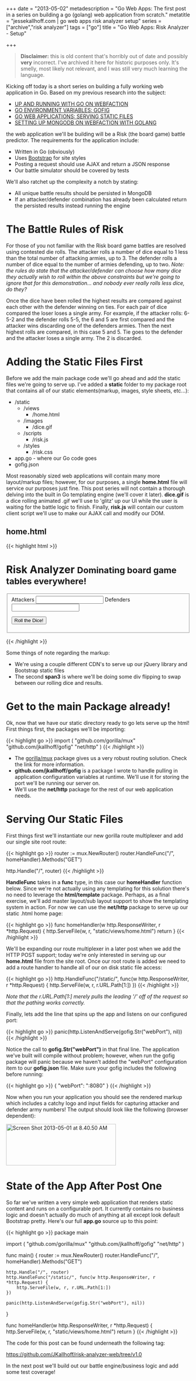 +++
date = "2013-05-02"
metadescription = "Go Web Apps: The first post in a series on building a go (golang) web application from scratch."
metatitle = "jessekallhoff.com | go web apps risk analyzer setup"
series = ["archive","risk analyzer"]
tags = ["go"]
title = "Go Web Apps: Risk Analyzer - Setup"

+++

> **Disclaimer:** this is old content that's horribly out of date and possibly **very** incorrect. I've archived it here for historic purposes only. It's smelly, most likely not relevant, and I was still very much learning the language.

Kicking off today is a short series on building a fully working web application in Go. <!--more-->Based on my previous research into the subject:

*   [UP AND RUNNING WITH GO ON WEBFACTION][1]
*   [GO ENVIRONMENT VARIABLES: GOFIG][2]
*   [GO WEB APPLICATIONS: SERVING STATIC FILES][3]
*   [SETTING UP MONGODB ON WEBFACTION WITH GOLANG][4]

the web application we'll be building will be a Risk (the board game) battle predictor. The requirements for the application include:

*   Written in Go (obviously)
*   Uses [Bootstrap][5] for site styles
*   Posting a request should use AJAX and return a JSON response
*   Our battle simulator should be covered by tests 

We'll also ratchet up the complexity a notch by stating:

*   All unique battle results should be persisted in MongoDB 
*   If an attacker/defender combination has already been calculated return the persisted results instead running the engine

# The Battle Rules of Risk

For those of you not familiar with the Risk board game battles are resolved using contested die rolls. The attacker rolls a number of dice equal to 1 less than the total number of attacking armies, up to 3. The defender rolls a number of dice equal to the number of armies defending, up to two. *Note: the rules do state that the attacker/defender can choose how many dice they actually wish to roll within the above constraints but we're going to ignore that for this demonstration... and nobody ever really rolls less dice, do they?*

Once the dice have been rolled the highest results are compared against each other with the defender winning on ties. For each pair of dice compared the loser loses a single army. For example, if the attacker rolls: 6-5-2 and the defender rolls 5-5, the 6 and 5 are first compared and the attacker wins discarding one of the defenders armies. Then the next highest rolls are compared, in this case 5 and 5. Tie goes to the defender and the attacker loses a single army. The 2 is discarded.

# Adding the Static Files First

Before we add the main package code we'll go ahead and add the static files we're going to serve up. I've added a **static** folder to my package root that contains all of our static elements(markup, images, style sheets, etc...):

*   /static 
    *   /views 
        *   /home.html
    *   /images 
        *   /dice.gif
    *   /scripts 
        *   /risk.js
    *   /styles 
        *   /risk.css
*   app.go - where our Go code goes
*   gofig.json

Most reasonably sized web applications will contain many more layout/markup files; however, for our purposes, a single **home.html** file will service our purposes just fine. This post series will not contain a thorough delving into the built in Go templating engine (we'll cover it later). **dice.gif** is a dice rolling animated .gif we'll use to 'glitz' up our UI while the user is waiting for the battle logic to finish. Finally, **risk.js** will contain our custom client script we'll use to make our AJAX call and modify our DOM.

## home.html
{{< highlight html >}}
<!DOCTYPE html>
<html>
    <head>
        <title>Risk Dominator</title>
        <link href="http://netdna.bootstrapcdn.com/twitter-bootstrap/2.3.1/css/bootstrap-combined.min.css" rel="stylesheet" />
        <link href="../styles/risk.css" rel="stylesheet" />
    </head>
    <body>
        <div class="container">
            <div class="row">
                <div class="page-header">
                  <h1>Risk Analyzer <small>Dominating board game tables everywhere!</small></h1>
                </div>
            </div>
            <div class="row">
                <div class="span3">
                    <form>
                        <fieldset>
                            <label for="attackingArmies">Attackers</label>
                            <input type="text" id="attackingArmies" />
                            <label for="defendingArmies">Defenders</label>
                            <input type="text" id="defendingArmies" />
                            <p>
                                <input type="submit" class="btn btn-primary btn-large" value="Roll the Dice!" />
                            </p>
                        </fieldset>
                    </form>
                </div>
                <div class="span3 well" style="display:none">
                    <div id="loadingAnimation">
                        <img src="../images/dice.gif" alt="rolling dice" />
                    </div>
                    <div id="result">
                        <h2>Result: <span id="percentage">100%</span></h2>
                    </div>
                </div>
            </div>
        </div>
        <script src="http://code.jquery.com/jquery-1.9.1.min.js"></script>
        <script src="../scripts/risk.js"></script>
        <script src="http://netdna.bootstrapcdn.com/twitter-bootstrap/2.3.1/js/bootstrap.min.js"></script>
    </body>
</html>
{{< /highlight >}}

Some things of note regarding the markup:

*   We're using a couple different CDN's to serve up our jQuery library and Bootstrap static files 
*   The second **span3** is where we'll be doing some div flipping to swap between our rolling dice and results.

# Get to the main Package already!

Ok, now that we have our static directory ready to go lets serve up the html! First things first, the packages we'll be importing:

{{< highlight go >}}
import (
    "github.com/gorilla/mux"
    "github.com/jkallhoff/gofig"
    "net/http"
)
{{< /highlight >}}

*   The [gorilla/mux][6] package gives us a very robust routing solution. Check the link for more information. 
*   **github.com/jkallhoff/gofig** is a package I wrote to handle pulling in application configuration variables at runtime. We'll use it for storing the port we'll be running our server on.
*   We'll use the **net/http** package for the rest of our web application needs.

# Serving Our Static Files

First things first we'll instantiate our new gorilla route multiplexer and add our single site root route:

{{< highlight go >}}
router := mux.NewRouter()
router.HandleFunc("/", homeHandler).Methods("GET")

http.Handle("/", router)
{{< /highlight >}}

**HandleFunc** takes in a **func** type, in this case our **homeHandler** function below. Since we're not actually using any templating for this solution there's no need to leverage the **html/template** package. Perhaps, as a final exercise, we'll add master layout/sub layout support to show the templating system in action. For now we can use the **net/http** package to serve up our static .html home page:

{{< highlight go >}}
func homeHandler(w http.ResponseWriter, r *http.Request) {
    http.ServeFile(w, r, "static/views/home.html")
    return
}
{{< /highlight >}}

We'll be expanding our route multiplexer in a later post when we add the HTTP POST support; today we're only interested in serving up our **home.html** file from the site root. Once our root route is added we need to add a route handler to handle all of our on disk static file access:

{{< highlight go >}}
http.HandleFunc("/static/", func(w http.ResponseWriter, r *http.Request) {
    http.ServeFile(w, r, r.URL.Path[1:])
})
{{< /highlight >}}

*Note that the *r.URL.Path[1:]* merely pulls the leading '/' off of the request so that the pathing works correctly.*

Finally, lets add the line that spins up the app and listens on our configured port:

{{< highlight go >}}
panic(http.ListenAndServe(gofig.Str("webPort"), nil))
{{< /highlight >}}

Notice the call to **gofig.Str("webPort")** in that final line. The application we've built will compile without problem; however, when run the gofig package will panic because we haven't added the "webPort" configuration item to our **gofig.json** file. Make sure your gofig includes the following before running:

{{< highlight go >}}
{
    "webPort": ":8080"
}
{{< /highlight >}}

Now when you run your application you should see the rendered markup which includes a catchy logo and input fields for capturing attacker and defender army numbers! The output should look like the following (browser dependent):

[<img src="http://jessekallhoff.com/wp-content/uploads/2013/05/Screen-Shot-2013-05-01-at-8.40.50-AM-300x113.png" alt="Screen Shot 2013-05-01 at 8.40.50 AM" width="300" height="113" class="alignnone size-medium wp-image-156" />][7]

# State of the App After Post One

So far we've written a very simple web application that renders static content and runs on a configurable port. It currently contains no business logic and doesn't actually do much of anything at all except look default Bootstrap pretty. Here's our full **app.go** source up to this point:

{{< highlight go >}}
package main

import (
    "github.com/gorilla/mux"
    "github.com/jkallhoff/gofig"
    "net/http"
)

func main() {
    router := mux.NewRouter()
    router.HandleFunc("/", homeHandler).Methods("GET")

    http.Handle("/", router)
    http.HandleFunc("/static/", func(w http.ResponseWriter, r *http.Request) {
        http.ServeFile(w, r, r.URL.Path[1:])
    })

    panic(http.ListenAndServe(gofig.Str("webPort"), nil))
}

func homeHandler(w http.ResponseWriter, r *http.Request) {
    http.ServeFile(w, r, "static/views/home.html")
    return
}
{{< /highlight >}}

The code for this post can be found underneath the following tag:

<https://github.com/JKallhoff/risk-analyzer-web/tree/v1.0>

In the next post we'll build out our battle engine/business logic and add some test coverage!

 [1]: /2013/04/04/up-and-running-with-go-on-webfaction/
 [2]: /2013/04/22/go-environment-variables-gofig/
 [3]: /2013/04/14/go-web-apps-serving-static-files/
 [4]: /2013/04/10/setting-up-mongodb-on-webfaction-with-go/
 [5]: http://twitter.github.io/bootstrap/
 [6]: http://www.gorillatoolkit.org/pkg/mux
 [7]: http://jessekallhoff.com/wp-content/uploads/2013/05/Screen-Shot-2013-05-01-at-8.40.50-AM.png